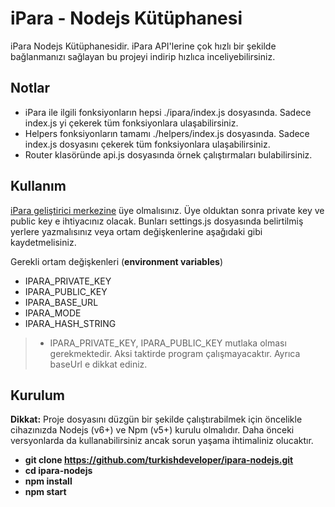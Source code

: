 iPara - Nodejs Kütüphanesi
===================

iPara Nodejs Kütüphanesidir. iPara API'lerine çok hızlı bir şekilde bağlanmanızı sağlayan bu projeyi indirip hızlıca inceliyebilirsiniz.

## Notlar

- iPara ile ilgili fonksiyonların hepsi ./ipara/index.js dosyasında. Sadece index.js yi çekerek tüm fonksiyonlara ulaşabilirsiniz.
- Helpers fonksiyonların tamamı ./helpers/index.js dosyasında. Sadece index.js dosyasını çekerek tüm fonksiyonlara ulaşabilirsiniz.
- Router klasöründe api.js dosyasında örnek çalıştırmaları bulabilirsiniz. 

## Kullanım

[iPara geliştirici merkezine](http://iguide.codevist.com) üye olmalısınız.  Üye olduktan sonra private key ve public key e ihtiyacınız olacak. Bunları settings.js dosyasında belirtilmiş yerlere yazmalısınız veya ortam değişkenlerine aşağıdaki gibi kaydetmelisiniz.

Gerekli ortam değişkenleri (**environment variables**)

- IPARA_PRIVATE_KEY
- IPARA_PUBLIC_KEY
- IPARA_BASE_URL
- IPARA_MODE
- IPARA_HASH_STRING

>- IPARA_PRIVATE_KEY, IPARA_PUBLIC_KEY mutlaka olması gerekmektedir. Aksi taktirde program çalışmayacaktır. Ayrıca baseUrl e dikkat ediniz.

## Kurulum

**Dikkat:** Proje dosyasını düzgün bir şekilde çalıştırabilmek için öncelikle cihazınızda Nodejs (v6+) ve Npm (v5+) kurulu olmalıdır. Daha önceki versyonlarda da kullanabilirsiniz ancak sorun yaşama ihtimaliniz olucaktır.

- **git clone https://github.com/turkishdeveloper/ipara-nodejs.git**
- **cd ipara-nodejs**
- **npm install**
- **npm start**

